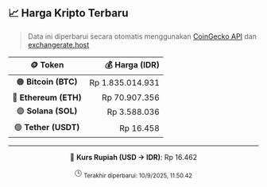

<!-- HARGA_KRIPTO -->
## 📈 Harga Kripto Terbaru

> Data ini diperbarui secara otomatis menggunakan [CoinGecko API](https://www.coingecko.com/) dan [exchangerate.host](https://exchangerate.host/)

<div align="center">

| 🪙 Token | 💰 Harga (IDR) |
|:------:|---------------:|
| 🟠 **Bitcoin (BTC)**   | Rp 1.835.014.931 |
| 🔵 **Ethereum (ETH)**  | Rp 70.907.356 |
| 🟣 **Solana (SOL)**    | Rp 3.588.036 |
| 🟢 **Tether (USDT)**   | Rp 16.458 |

---

💱 **Kurs Rupiah (USD → IDR)**: Rp 16.462

🕒 <sub>Terakhir diperbarui: 10/9/2025, 11.50.42</sub>

</div>
<!-- /HARGA_KRIPTO -->